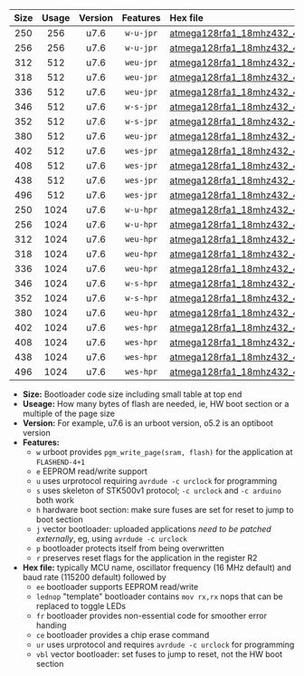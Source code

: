 |Size|Usage|Version|Features|Hex file|
|:-:|:-:|:-:|:-:|:--|
|250|256|u7.6|`w-u-jpr`|[atmega128rfa1_18mhz432_460800bps_ur_vbl.hex](https://raw.githubusercontent.com/stefanrueger/urboot/main/atmega128rfa1_18mhz432_460800bps_ur_vbl.hex)|
|256|256|u7.6|`w-u-jpr`|[atmega128rfa1_18mhz432_460800bps_lednop_ur_vbl.hex](https://raw.githubusercontent.com/stefanrueger/urboot/main/atmega128rfa1_18mhz432_460800bps_lednop_ur_vbl.hex)|
|312|512|u7.6|`weu-jpr`|[atmega128rfa1_18mhz432_460800bps_ee_ur_vbl.hex](https://raw.githubusercontent.com/stefanrueger/urboot/main/atmega128rfa1_18mhz432_460800bps_ee_ur_vbl.hex)|
|318|512|u7.6|`weu-jpr`|[atmega128rfa1_18mhz432_460800bps_ee_lednop_ur_vbl.hex](https://raw.githubusercontent.com/stefanrueger/urboot/main/atmega128rfa1_18mhz432_460800bps_ee_lednop_ur_vbl.hex)|
|336|512|u7.6|`weu-jpr`|[atmega128rfa1_18mhz432_460800bps_ee_lednop_fr_ur_vbl.hex](https://raw.githubusercontent.com/stefanrueger/urboot/main/atmega128rfa1_18mhz432_460800bps_ee_lednop_fr_ur_vbl.hex)|
|346|512|u7.6|`w-s-jpr`|[atmega128rfa1_18mhz432_460800bps_vbl.hex](https://raw.githubusercontent.com/stefanrueger/urboot/main/atmega128rfa1_18mhz432_460800bps_vbl.hex)|
|352|512|u7.6|`w-s-jpr`|[atmega128rfa1_18mhz432_460800bps_lednop_vbl.hex](https://raw.githubusercontent.com/stefanrueger/urboot/main/atmega128rfa1_18mhz432_460800bps_lednop_vbl.hex)|
|380|512|u7.6|`weu-jpr`|[atmega128rfa1_18mhz432_460800bps_ee_lednop_fr_ce_ur_vbl.hex](https://raw.githubusercontent.com/stefanrueger/urboot/main/atmega128rfa1_18mhz432_460800bps_ee_lednop_fr_ce_ur_vbl.hex)|
|402|512|u7.6|`wes-jpr`|[atmega128rfa1_18mhz432_460800bps_ee_vbl.hex](https://raw.githubusercontent.com/stefanrueger/urboot/main/atmega128rfa1_18mhz432_460800bps_ee_vbl.hex)|
|408|512|u7.6|`wes-jpr`|[atmega128rfa1_18mhz432_460800bps_ee_lednop_vbl.hex](https://raw.githubusercontent.com/stefanrueger/urboot/main/atmega128rfa1_18mhz432_460800bps_ee_lednop_vbl.hex)|
|438|512|u7.6|`wes-jpr`|[atmega128rfa1_18mhz432_460800bps_ee_lednop_fr_vbl.hex](https://raw.githubusercontent.com/stefanrueger/urboot/main/atmega128rfa1_18mhz432_460800bps_ee_lednop_fr_vbl.hex)|
|496|512|u7.6|`wes-jpr`|[atmega128rfa1_18mhz432_460800bps_ee_lednop_fr_ce_vbl.hex](https://raw.githubusercontent.com/stefanrueger/urboot/main/atmega128rfa1_18mhz432_460800bps_ee_lednop_fr_ce_vbl.hex)|
|250|1024|u7.6|`w-u-hpr`|[atmega128rfa1_18mhz432_460800bps_ur.hex](https://raw.githubusercontent.com/stefanrueger/urboot/main/atmega128rfa1_18mhz432_460800bps_ur.hex)|
|256|1024|u7.6|`w-u-hpr`|[atmega128rfa1_18mhz432_460800bps_lednop_ur.hex](https://raw.githubusercontent.com/stefanrueger/urboot/main/atmega128rfa1_18mhz432_460800bps_lednop_ur.hex)|
|312|1024|u7.6|`weu-hpr`|[atmega128rfa1_18mhz432_460800bps_ee_ur.hex](https://raw.githubusercontent.com/stefanrueger/urboot/main/atmega128rfa1_18mhz432_460800bps_ee_ur.hex)|
|318|1024|u7.6|`weu-hpr`|[atmega128rfa1_18mhz432_460800bps_ee_lednop_ur.hex](https://raw.githubusercontent.com/stefanrueger/urboot/main/atmega128rfa1_18mhz432_460800bps_ee_lednop_ur.hex)|
|336|1024|u7.6|`weu-hpr`|[atmega128rfa1_18mhz432_460800bps_ee_lednop_fr_ur.hex](https://raw.githubusercontent.com/stefanrueger/urboot/main/atmega128rfa1_18mhz432_460800bps_ee_lednop_fr_ur.hex)|
|346|1024|u7.6|`w-s-hpr`|[atmega128rfa1_18mhz432_460800bps.hex](https://raw.githubusercontent.com/stefanrueger/urboot/main/atmega128rfa1_18mhz432_460800bps.hex)|
|352|1024|u7.6|`w-s-hpr`|[atmega128rfa1_18mhz432_460800bps_lednop.hex](https://raw.githubusercontent.com/stefanrueger/urboot/main/atmega128rfa1_18mhz432_460800bps_lednop.hex)|
|380|1024|u7.6|`weu-hpr`|[atmega128rfa1_18mhz432_460800bps_ee_lednop_fr_ce_ur.hex](https://raw.githubusercontent.com/stefanrueger/urboot/main/atmega128rfa1_18mhz432_460800bps_ee_lednop_fr_ce_ur.hex)|
|402|1024|u7.6|`wes-hpr`|[atmega128rfa1_18mhz432_460800bps_ee.hex](https://raw.githubusercontent.com/stefanrueger/urboot/main/atmega128rfa1_18mhz432_460800bps_ee.hex)|
|408|1024|u7.6|`wes-hpr`|[atmega128rfa1_18mhz432_460800bps_ee_lednop.hex](https://raw.githubusercontent.com/stefanrueger/urboot/main/atmega128rfa1_18mhz432_460800bps_ee_lednop.hex)|
|438|1024|u7.6|`wes-hpr`|[atmega128rfa1_18mhz432_460800bps_ee_lednop_fr.hex](https://raw.githubusercontent.com/stefanrueger/urboot/main/atmega128rfa1_18mhz432_460800bps_ee_lednop_fr.hex)|
|496|1024|u7.6|`wes-hpr`|[atmega128rfa1_18mhz432_460800bps_ee_lednop_fr_ce.hex](https://raw.githubusercontent.com/stefanrueger/urboot/main/atmega128rfa1_18mhz432_460800bps_ee_lednop_fr_ce.hex)|

- **Size:** Bootloader code size including small table at top end
- **Useage:** How many bytes of flash are needed, ie, HW boot section or a multiple of the page size
- **Version:** For example, u7.6 is an urboot version, o5.2 is an optiboot version
- **Features:**
  + `w` urboot provides `pgm_write_page(sram, flash)` for the application at `FLASHEND-4+1`
  + `e` EEPROM read/write support
  + `u` uses urprotocol requiring `avrdude -c urclock` for programming
  + `s` uses skeleton of STK500v1 protocol; `-c urclock` and `-c arduino` both work
  + `h` hardware boot section: make sure fuses are set for reset to jump to boot section
  + `j` vector bootloader: uploaded applications *need to be patched externally*, eg, using `avrdude -c urclock`
  + `p` bootloader protects itself from being overwritten
  + `r` preserves reset flags for the application in the register R2
- **Hex file:** typically MCU name, oscillator frequency (16 MHz default) and baud rate (115200 default) followed by
  + `ee` bootloader supports EEPROM read/write
  + `lednop` "template" bootloader contains `mov rx,rx` nops that can be replaced to toggle LEDs
  + `fr` bootloader provides non-essential code for smoother error handing
  + `ce` bootloader provides a chip erase command
  + `ur` uses urprotocol and requires `avrdude -c urclock` for programming
  + `vbl` vector bootloader: set fuses to jump to reset, not the HW boot section
